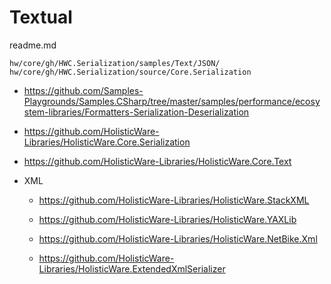 # Textual

readme.md

```
hw/core/gh/HWC.Serialization/samples/Text/JSON/
hw/core/gh/HWC.Serialization/source/Core.Serialization
```

*   https://github.com/Samples-Playgrounds/Samples.CSharp/tree/master/samples/performance/ecosystem-libraries/Formatters-Serialization-Deserialization

*   https://github.com/HolisticWare-Libraries/HolisticWare.Core.Serialization

*   https://github.com/HolisticWare-Libraries/HolisticWare.Core.Text

*   XML

    *   https://github.com/HolisticWare-Libraries/HolisticWare.StackXML

    *   https://github.com/HolisticWare-Libraries/HolisticWare.YAXLib

    *   https://github.com/HolisticWare-Libraries/HolisticWare.NetBike.Xml

    *   https://github.com/HolisticWare-Libraries/HolisticWare.ExtendedXmlSerializer

